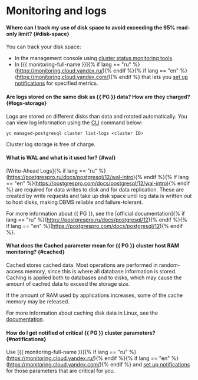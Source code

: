 # Monitoring and logs

#### Where can I track my use of disk space to avoid exceeding the 95% read-only limit? {#disk-space}

You can track your disk space:
* In the management console using [cluster status monitoring tools](../../managed-postgresql/operations/monitoring.md#monitoring-cluster).
* In [{{ monitoring-full-name }}]{% if lang == "ru" %}(https://monitoring.cloud.yandex.ru/){% endif %}{% if lang == "en" %}(https://monitoring.cloud.yandex.com/){% endif %} that lets you [set up notifications](../../managed-postgresql/operations/monitoring.md#monitoring-integration) for specified metrics.

#### Are logs stored on the same disk as {{ PG }} data? How are they charged? {#logs-storage}

Logs are stored on different disks than data and rotated automatically. You can view log information using the [CLI](../../cli/) command below:

```
yc managed-postgresql cluster list-logs <cluster ID>
```

Cluster log storage is free of charge.

#### What is WAL and what is it used for? {#wal}

[Write-Ahead Logs]{% if lang == "ru" %}(https://postgrespro.ru/docs/postgresql/12/wal-intro){% endif %}{% if lang == "en" %}(https://postgrespro.com/docs/postgresql/12/wal-intro){% endif %} are required for data writes to disk and for data replication. These are created by write requests and take up disk space until log data is written out to host disks, making DBMS reliable and failure-tolerant.

For more information about {{ PG }}, see the [official documentation]{% if lang == "ru" %}(https://postgrespro.ru/docs/postgresql/12){% endif %}{% if lang == "en" %}(https://postgrespro.com/docs/postgresql/12){% endif %}.

#### What does the Cached parameter mean for {{ PG }} cluster host RAM monitoring? {#cached}

Cached stores cached data. Most operations are performed in random-access memory, since this is where all database information is stored. Caching is applied both to databases and to disks, which may cause the amount of cached data to exceed the storage size.

If the amount of RAM used by applications increases, some of the cache memory may be released.

For more information about caching disk data in Linux, see the [documentation](https://www.linuxatemyram.com/).

#### How do I get notified of critical {{ PG }} cluster parameters? {#notifications}

Use [{{ monitoring-full-name }}]{% if lang == "ru" %}(https://monitoring.cloud.yandex.ru/){% endif %}{% if lang == "en" %}(https://monitoring.cloud.yandex.com/){% endif %} and [set up notifications](../../managed-postgresql/operations/monitoring.md#monitoring-integration) for those parameters that are critical for you.
